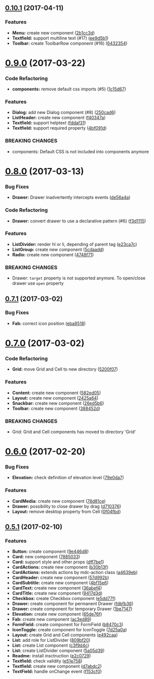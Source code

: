 <a name="0.10.1"></a>
## [0.10.1](https://github.com/kradio3/react-mdc-web/compare/v0.9.0...v0.10.1) (2017-04-11)


### Features

* **Menu:** create new component ([2b1cc3d](https://github.com/kradio3/react-mdc-web/commit/2b1cc3d))
* **Textfield:** support multiline text (#17) ([ee9d5b1](https://github.com/kradio3/react-mdc-web/commit/ee9d5b1))
* **Toolbar:** create ToolbarRow component (#16) ([6432354](https://github.com/kradio3/react-mdc-web/commit/6432354))



<a name="0.9.0"></a>
# [0.9.0](https://github.com/kradio3/react-mdc-web/compare/v0.8.0...v0.9.0) (2017-03-22)


### Code Refactoring

* **components:** remove default css imports (#5) ([1c15d67](https://github.com/kradio3/react-mdc-web/commit/1c15d67))


### Features

* **Dialog:** add new Dialog component (#8) ([250cad6](https://github.com/kradio3/react-mdc-web/commit/250cad6))
* **ListHeader:** create new component ([f40347a](https://github.com/kradio3/react-mdc-web/commit/f40347a))
* **Textfield:** support helptext ([fddaf31](https://github.com/kradio3/react-mdc-web/commit/fddaf31))
* **Textfield:** support required property ([4bf091d](https://github.com/kradio3/react-mdc-web/commit/4bf091d))


### BREAKING CHANGES

* components: Default CSS is not included into components anymore



<a name="0.8.0"></a>
# [0.8.0](https://github.com/kradio3/react-mdc-web/compare/v0.7.1...v0.8.0) (2017-03-13)


### Bug Fixes

* **Drawer:** Drawer inadvertently intercepts events ([de56a4a](https://github.com/kradio3/react-mdc-web/commit/de56a4a))


### Code Refactoring

* **Drawer:** convert drawer to use a declarative pattern (#6) ([f3d1115](https://github.com/kradio3/react-mdc-web/commit/f3d1115))


### Features

* **ListDivider:** render hl or li, depending of parent tag ([e23ca7c](https://github.com/kradio3/react-mdc-web/commit/e23ca7c))
* **ListGroup:** create new component ([5cdaadd](https://github.com/kradio3/react-mdc-web/commit/5cdaadd))
* **Radio:** create new component ([4748f71](https://github.com/kradio3/react-mdc-web/commit/4748f71))


### BREAKING CHANGES

* Drawer: ```target``` property is not supported anymore. To open/close drawer use ```open``` property 



<a name="0.7.1"></a>
## [0.7.1](https://github.com/kradio3/react-mdc-web/compare/v0.7.0...v0.7.1) (2017-03-02)


### Bug Fixes

* **Fab:** correct icon position ([eba8518](https://github.com/kradio3/react-mdc-web/commit/eba8518))



<a name="0.7.0"></a>
# [0.7.0](https://github.com/kradio3/react-mdc-web/compare/v0.6.0...v0.7.0) (2017-03-02)


### Code Refactoring

* **Grid:** move Grid and Cell to new directory ([5200f07](https://github.com/kradio3/react-mdc-web/commit/5200f07))


### Features

* **Content:** create new component ([582ed05](https://github.com/kradio3/react-mdc-web/commit/582ed05))
* **Layout:** create new component ([2425a64](https://github.com/kradio3/react-mdc-web/commit/2425a64))
* **Snackbar:** create new component ([26ed5b6](https://github.com/kradio3/react-mdc-web/commit/26ed5b6))
* **Toolbar:** create new component ([388452d](https://github.com/kradio3/react-mdc-web/commit/388452d))


### BREAKING CHANGES

* Grid: Grid and Cell components has moved to directory 'Grid'



<a name="0.6.0"></a>
# [0.6.0](https://github.com/kradio3/react-mdc-web/compare/v0.5.1...v0.6.0) (2017-02-20)


### Bug Fixes

* **Elevation:** check definition of elevation level ([79e0da7](https://github.com/kradio3/react-mdc-web/commit/79e0da7))


### Features

* **CardMedia:** create new component ([78d81ce](https://github.com/kradio3/react-mdc-web/commit/78d81ce))
* **Drawer:** possibility to close drawer by drag ([d710376](https://github.com/kradio3/react-mdc-web/commit/d710376))
* **Layout:** remove desktop property from Cell ([0f04fbd](https://github.com/kradio3/react-mdc-web/commit/0f04fbd))



<a name="0.5.1"></a>
## [0.5.1](https://github.com/kradio3/react-mdc-web/compare/7885033...v0.5.1) (2017-02-10)


### Features

* **Button:** create component ([9e446d8](https://github.com/kradio3/react-mdc-web/commit/9e446d8))
* **Card:** new component ([7885033](https://github.com/kradio3/react-mdc-web/commit/7885033))
* **Card:** support style and other props ([dff7be1](https://github.com/kradio3/react-mdc-web/commit/dff7be1))
* **CardActions:** create new component ([b30b13f](https://github.com/kradio3/react-mdc-web/commit/b30b13f))
* **CardActions:** extends actions by mdc-action class ([a4639eb](https://github.com/kradio3/react-mdc-web/commit/a4639eb))
* **CardHeader:** create new component ([57d992b](https://github.com/kradio3/react-mdc-web/commit/57d992b))
* **CardSubtitle:** create new component ([4bf15e6](https://github.com/kradio3/react-mdc-web/commit/4bf15e6))
* **CardText:** create new component ([36abef4](https://github.com/kradio3/react-mdc-web/commit/36abef4))
* **CardTitle:** create new component ([9417d3d](https://github.com/kradio3/react-mdc-web/commit/9417d3d))
* **Checkbox:** create Checkbox component ([e5dd77f](https://github.com/kradio3/react-mdc-web/commit/e5dd77f))
* **Drawer:** create component for permanent Drawer ([fdbfb36](https://github.com/kradio3/react-mdc-web/commit/fdbfb36))
* **Drawer:** create component for temporary Drawer ([1be7147](https://github.com/kradio3/react-mdc-web/commit/1be7147))
* **Elevation:** create new component ([65de76f](https://github.com/kradio3/react-mdc-web/commit/65de76f))
* **Fab:** create new component ([ac3ed89](https://github.com/kradio3/react-mdc-web/commit/ac3ed89))
* **FormField:** create component for FormField ([b8470c3](https://github.com/kradio3/react-mdc-web/commit/b8470c3))
* **IconToggle:** create component for IconToggle ([7d25a0a](https://github.com/kradio3/react-mdc-web/commit/7d25a0a))
* **Layout:** create Grid and Cell components ([e492caa](https://github.com/kradio3/react-mdc-web/commit/e492caa))
* **List:** add role for ListDivider ([809bf20](https://github.com/kradio3/react-mdc-web/commit/809bf20))
* **List:** create List component ([c3f9d4c](https://github.com/kradio3/react-mdc-web/commit/c3f9d4c))
* **List:** create ListDivider component ([5a05d39](https://github.com/kradio3/react-mdc-web/commit/5a05d39))
* **Readme:** install insctruction ([e2c0729](https://github.com/kradio3/react-mdc-web/commit/e2c0729))
* **Textfield:** check validity ([e51e758](https://github.com/kradio3/react-mdc-web/commit/e51e758))
* **Textfield:** create new component ([d7abdc2](https://github.com/kradio3/react-mdc-web/commit/d7abdc2))
* **TextField:** handle onChange event ([f153cf0](https://github.com/kradio3/react-mdc-web/commit/f153cf0))



